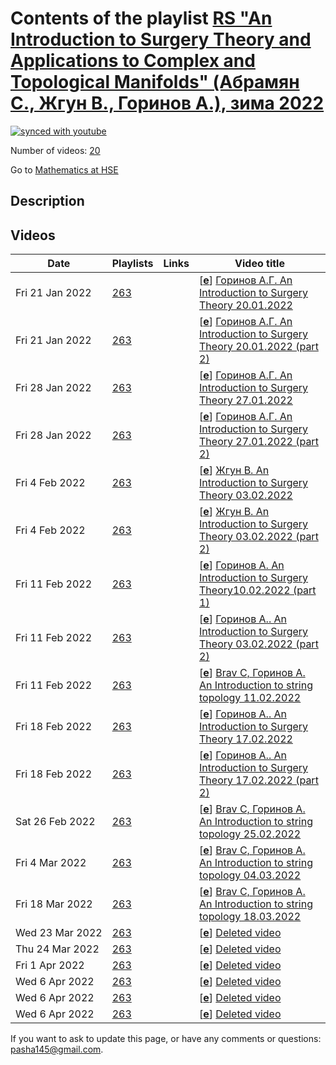 # Contents of the playlist [RS  "An Introduction to Surgery Theory and Applications to Complex and Topological Manifolds" (Абрамян С., Жгун В., Горинов А.), зима 2022](https://www.youtube.com/playlist?list=PLq3E5oubNNoAkhi_44WouV88DA_CWGssE)

[![synced with youtube](https://img.shields.io/github/last-commit/mathphysschool/mathphysschool.github.io/autoupdate1?label=synced%20with%20youtube)](https://github.com/mathphysschool/mathphysschool.github.io/commits/autoupdate1)

Number of videos: [20](#videos)

Go to [Mathematics at HSE](../README.md)

## Description



## Videos

|Date|Playlists|Links|Video title|
|---|---|---|---|
| Fri&nbsp;21&nbsp;Jan&nbsp;2022 | [263](../playlists/263 "RS  &#34;An Introduction to Surgery Theory and Applications to Complex and Topological Manifolds&#34; (Абрамян С., Жгун В., Горинов А.), зима 2022") |  | [[**e**](https://studio.youtube.com/video/bLwEPoNxj2Y/edit "Edit")] [Горинов А.Г. An Introduction to Surgery Theory 20.01.2022](https://www.youtube.com/watch?v=bLwEPoNxj2Y&list=PLq3E5oubNNoAkhi_44WouV88DA_CWGssE) |
| Fri&nbsp;21&nbsp;Jan&nbsp;2022 | [263](../playlists/263 "RS  &#34;An Introduction to Surgery Theory and Applications to Complex and Topological Manifolds&#34; (Абрамян С., Жгун В., Горинов А.), зима 2022") |  | [[**e**](https://studio.youtube.com/video/ju_w3BSKUsM/edit "Edit")] [Горинов А.Г. An Introduction to Surgery Theory 20.01.2022 (part 2)](https://www.youtube.com/watch?v=ju_w3BSKUsM&list=PLq3E5oubNNoAkhi_44WouV88DA_CWGssE) |
| Fri&nbsp;28&nbsp;Jan&nbsp;2022 | [263](../playlists/263 "RS  &#34;An Introduction to Surgery Theory and Applications to Complex and Topological Manifolds&#34; (Абрамян С., Жгун В., Горинов А.), зима 2022") |  | [[**e**](https://studio.youtube.com/video/Th3qKElrBTg/edit "Edit")] [Горинов А.Г. An Introduction to Surgery Theory 27.01.2022](https://www.youtube.com/watch?v=Th3qKElrBTg&list=PLq3E5oubNNoAkhi_44WouV88DA_CWGssE) |
| Fri&nbsp;28&nbsp;Jan&nbsp;2022 | [263](../playlists/263 "RS  &#34;An Introduction to Surgery Theory and Applications to Complex and Topological Manifolds&#34; (Абрамян С., Жгун В., Горинов А.), зима 2022") |  | [[**e**](https://studio.youtube.com/video/sfZcXGYUS-A/edit "Edit")] [Горинов А.Г. An Introduction to Surgery Theory 27.01.2022 (part 2)](https://www.youtube.com/watch?v=sfZcXGYUS-A&list=PLq3E5oubNNoAkhi_44WouV88DA_CWGssE) |
| Fri&nbsp;4&nbsp;Feb&nbsp;2022 | [263](../playlists/263 "RS  &#34;An Introduction to Surgery Theory and Applications to Complex and Topological Manifolds&#34; (Абрамян С., Жгун В., Горинов А.), зима 2022") |  | [[**e**](https://studio.youtube.com/video/1NYRPMtXtF4/edit "Edit")] [Жгун В. An Introduction to Surgery Theory  03.02.2022](https://www.youtube.com/watch?v=1NYRPMtXtF4&list=PLq3E5oubNNoAkhi_44WouV88DA_CWGssE) |
| Fri&nbsp;4&nbsp;Feb&nbsp;2022 | [263](../playlists/263 "RS  &#34;An Introduction to Surgery Theory and Applications to Complex and Topological Manifolds&#34; (Абрамян С., Жгун В., Горинов А.), зима 2022") |  | [[**e**](https://studio.youtube.com/video/fWy99IR7Kls/edit "Edit")] [Жгун В. An Introduction to Surgery Theory  03.02.2022 (part 2)](https://www.youtube.com/watch?v=fWy99IR7Kls&list=PLq3E5oubNNoAkhi_44WouV88DA_CWGssE) |
| Fri&nbsp;11&nbsp;Feb&nbsp;2022 | [263](../playlists/263 "RS  &#34;An Introduction to Surgery Theory and Applications to Complex and Topological Manifolds&#34; (Абрамян С., Жгун В., Горинов А.), зима 2022") |  | [[**e**](https://studio.youtube.com/video/HA_idofsa90/edit "Edit")] [Горинов А. An Introduction to Surgery Theory10.02.2022 (part 1)](https://www.youtube.com/watch?v=HA_idofsa90&list=PLq3E5oubNNoAkhi_44WouV88DA_CWGssE) |
| Fri&nbsp;11&nbsp;Feb&nbsp;2022 | [263](../playlists/263 "RS  &#34;An Introduction to Surgery Theory and Applications to Complex and Topological Manifolds&#34; (Абрамян С., Жгун В., Горинов А.), зима 2022") |  | [[**e**](https://studio.youtube.com/video/YSJ49ghkDX0/edit "Edit")] [Горинов А.. An Introduction to Surgery Theory  03.02.2022 (part 2)](https://www.youtube.com/watch?v=YSJ49ghkDX0&list=PLq3E5oubNNoAkhi_44WouV88DA_CWGssE) |
| Fri&nbsp;11&nbsp;Feb&nbsp;2022 | [263](../playlists/263 "RS  &#34;An Introduction to Surgery Theory and Applications to Complex and Topological Manifolds&#34; (Абрамян С., Жгун В., Горинов А.), зима 2022") |  | [[**e**](https://studio.youtube.com/video/iPIxU5YJjVU/edit "Edit")] [Brav C, Горинов А. An  Introduction to string topology  11.02.2022](https://www.youtube.com/watch?v=iPIxU5YJjVU&list=PLq3E5oubNNoAkhi_44WouV88DA_CWGssE) |
| Fri&nbsp;18&nbsp;Feb&nbsp;2022 | [263](../playlists/263 "RS  &#34;An Introduction to Surgery Theory and Applications to Complex and Topological Manifolds&#34; (Абрамян С., Жгун В., Горинов А.), зима 2022") |  | [[**e**](https://studio.youtube.com/video/Wk3LbOs4JTo/edit "Edit")] [Горинов А.. An Introduction to Surgery Theory  17.02.2022](https://www.youtube.com/watch?v=Wk3LbOs4JTo&list=PLq3E5oubNNoAkhi_44WouV88DA_CWGssE) |
| Fri&nbsp;18&nbsp;Feb&nbsp;2022 | [263](../playlists/263 "RS  &#34;An Introduction to Surgery Theory and Applications to Complex and Topological Manifolds&#34; (Абрамян С., Жгун В., Горинов А.), зима 2022") |  | [[**e**](https://studio.youtube.com/video/QieucjSVtPs/edit "Edit")] [Горинов А.. An Introduction to Surgery Theory  17.02.2022 (part 2)](https://www.youtube.com/watch?v=QieucjSVtPs&list=PLq3E5oubNNoAkhi_44WouV88DA_CWGssE) |
| Sat&nbsp;26&nbsp;Feb&nbsp;2022 | [263](../playlists/263 "RS  &#34;An Introduction to Surgery Theory and Applications to Complex and Topological Manifolds&#34; (Абрамян С., Жгун В., Горинов А.), зима 2022") |  | [[**e**](https://studio.youtube.com/video/o7De--CD_Z8/edit "Edit")] [Brav C, Горинов А. An  Introduction to string topology  25.02.2022](https://www.youtube.com/watch?v=o7De--CD_Z8&list=PLq3E5oubNNoAkhi_44WouV88DA_CWGssE) |
| Fri&nbsp;4&nbsp;Mar&nbsp;2022 | [263](../playlists/263 "RS  &#34;An Introduction to Surgery Theory and Applications to Complex and Topological Manifolds&#34; (Абрамян С., Жгун В., Горинов А.), зима 2022") |  | [[**e**](https://studio.youtube.com/video/BdoTMFV45P0/edit "Edit")] [Brav C, Горинов А. An  Introduction to string topology  04.03.2022](https://www.youtube.com/watch?v=BdoTMFV45P0&list=PLq3E5oubNNoAkhi_44WouV88DA_CWGssE) |
| Fri&nbsp;18&nbsp;Mar&nbsp;2022 | [263](../playlists/263 "RS  &#34;An Introduction to Surgery Theory and Applications to Complex and Topological Manifolds&#34; (Абрамян С., Жгун В., Горинов А.), зима 2022") |  | [[**e**](https://studio.youtube.com/video/YcNjj4Y4f_A/edit "Edit")] [Brav C, Горинов А. An  Introduction to string topology  18.03.2022](https://www.youtube.com/watch?v=YcNjj4Y4f_A&list=PLq3E5oubNNoAkhi_44WouV88DA_CWGssE) |
| Wed&nbsp;23&nbsp;Mar&nbsp;2022 | [263](../playlists/263 "RS  &#34;An Introduction to Surgery Theory and Applications to Complex and Topological Manifolds&#34; (Абрамян С., Жгун В., Горинов А.), зима 2022") |  | [[**e**](https://studio.youtube.com/video/t2BxaX32CSo/edit "Edit")] [Deleted video](https://www.youtube.com/watch?v=t2BxaX32CSo&list=PLq3E5oubNNoAkhi_44WouV88DA_CWGssE "This video is unavailable.") |
| Thu&nbsp;24&nbsp;Mar&nbsp;2022 | [263](../playlists/263 "RS  &#34;An Introduction to Surgery Theory and Applications to Complex and Topological Manifolds&#34; (Абрамян С., Жгун В., Горинов А.), зима 2022") |  | [[**e**](https://studio.youtube.com/video/MaPlij7jhEw/edit "Edit")] [Deleted video](https://www.youtube.com/watch?v=MaPlij7jhEw&list=PLq3E5oubNNoAkhi_44WouV88DA_CWGssE "This video is unavailable.") |
| Fri&nbsp;1&nbsp;Apr&nbsp;2022 | [263](../playlists/263 "RS  &#34;An Introduction to Surgery Theory and Applications to Complex and Topological Manifolds&#34; (Абрамян С., Жгун В., Горинов А.), зима 2022") |  | [[**e**](https://studio.youtube.com/video/ACaNblTVFTw/edit "Edit")] [Deleted video](https://www.youtube.com/watch?v=ACaNblTVFTw&list=PLq3E5oubNNoAkhi_44WouV88DA_CWGssE "This video is unavailable.") |
| Wed&nbsp;6&nbsp;Apr&nbsp;2022 | [263](../playlists/263 "RS  &#34;An Introduction to Surgery Theory and Applications to Complex and Topological Manifolds&#34; (Абрамян С., Жгун В., Горинов А.), зима 2022") |  | [[**e**](https://studio.youtube.com/video/RZUzTwKnRxo/edit "Edit")] [Deleted video](https://www.youtube.com/watch?v=RZUzTwKnRxo&list=PLq3E5oubNNoAkhi_44WouV88DA_CWGssE "This video is unavailable.") |
| Wed&nbsp;6&nbsp;Apr&nbsp;2022 | [263](../playlists/263 "RS  &#34;An Introduction to Surgery Theory and Applications to Complex and Topological Manifolds&#34; (Абрамян С., Жгун В., Горинов А.), зима 2022") |  | [[**e**](https://studio.youtube.com/video/Iq08rLLf4J8/edit "Edit")] [Deleted video](https://www.youtube.com/watch?v=Iq08rLLf4J8&list=PLq3E5oubNNoAkhi_44WouV88DA_CWGssE "This video is unavailable.") |
| Wed&nbsp;6&nbsp;Apr&nbsp;2022 | [263](../playlists/263 "RS  &#34;An Introduction to Surgery Theory and Applications to Complex and Topological Manifolds&#34; (Абрамян С., Жгун В., Горинов А.), зима 2022") |  | [[**e**](https://studio.youtube.com/video/WSijHEhC1Gc/edit "Edit")] [Deleted video](https://www.youtube.com/watch?v=WSijHEhC1Gc&list=PLq3E5oubNNoAkhi_44WouV88DA_CWGssE "This video is unavailable.") |


 If you want to ask to update this page, or have any comments or questions: <pasha145@gmail.com>.